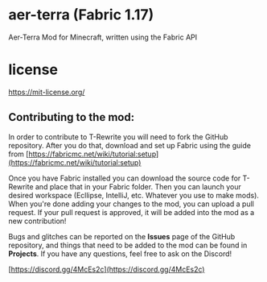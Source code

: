 # aer-terra (Fabric 1.17)
Aer-Terra Mod for Minecraft, written using the Fabric API

# license
https://mit-license.org/


## Contributing to the mod:
In order to contribute to T-Rewrite you will need to fork the GitHub repository.
After you do that, download and set up Fabric using the guide from [https://fabricmc.net/wiki/tutorial:setup](https://fabricmc.net/wiki/tutorial:setup)

Once you have Fabric installed you can download the source code for T-Rewrite and place that in your Fabric folder.  Then you can launch your desired workspace (Ecllipse, IntelliJ, etc.  Whatever you use to make mods).
When you're done adding your changes to the mod, you can upload a pull request.
If your pull request is approved, it will be added into the mod as a new contribution!

Bugs and glitches can be reported on the **Issues** page of the GitHub repository, and things that need to be added to the mod can be found in **Projects**.
If you have any questions, feel free to ask on the Discord!

[https://discord.gg/4McEs2c](https://discord.gg/4McEs2c)
